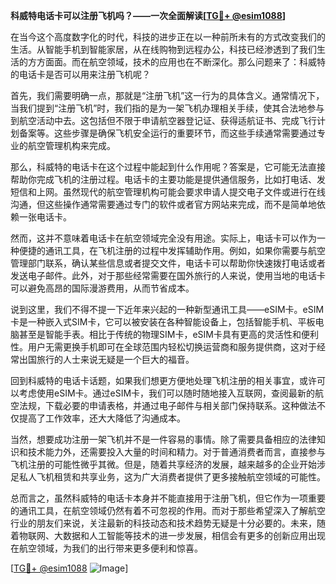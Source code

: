 **科威特电话卡可以注册飞机吗？——一次全面解读[[TG💪+ @esim1088](https://t.me/s/esim1088)]**

在当今这个高度数字化的时代，科技的进步正在以一种前所未有的方式改变我们的生活。从智能手机到智能家居，从在线购物到远程办公，科技已经渗透到了我们生活的方方面面。而在航空领域，技术的应用也在不断深化。那么问题来了：科威特的电话卡是否可以用来注册飞机呢？

首先，我们需要明确一点，那就是“注册飞机”这一行为的具体含义。通常情况下，当我们提到“注册飞机”时，我们指的是为一架飞机办理相关手续，使其合法地参与到航空活动中去。这包括但不限于申请航空器登记证、获得适航证书、完成飞行计划备案等。这些步骤是确保飞机安全运行的重要环节，而这些手续通常需要通过专业的航空管理机构来完成。

那么，科威特的电话卡在这个过程中能起到什么作用呢？答案是，它可能无法直接帮助你完成飞机的注册过程。电话卡的主要功能是提供通信服务，比如打电话、发短信和上网。虽然现代的航空管理机构可能会要求申请人提交电子文件或进行在线沟通，但这些操作通常需要通过专门的软件或者官方网站来完成，而不是简单地依赖一张电话卡。

然而，这并不意味着电话卡在航空领域完全没有用途。实际上，电话卡可以作为一种便捷的通讯工具，在飞机注册的过程中发挥辅助作用。例如，如果你需要与航空管理部门联系，确认某些信息或者提交文件，电话卡可以帮助你快速拨打电话或者发送电子邮件。此外，对于那些经常需要在国外旅行的人来说，使用当地的电话卡可以避免高昂的国际漫游费用，从而节省成本。

说到这里，我们不得不提一下近年来兴起的一种新型通讯工具——eSIM卡。eSIM卡是一种嵌入式SIM卡，它可以被安装在各种智能设备上，包括智能手机、平板电脑甚至是智能手表。相比于传统的物理SIM卡，eSIM卡具有更高的灵活性和便利性。用户无需更换手机即可在全球范围内轻松切换运营商和服务提供商，这对于经常出国旅行的人士来说无疑是一个巨大的福音。

回到科威特的电话卡话题，如果我们想更方便地处理飞机注册的相关事宜，或许可以考虑使用eSIM卡。通过eSIM卡，我们可以随时随地接入互联网，查阅最新的航空法规，下载必要的申请表格，并通过电子邮件与相关部门保持联系。这种做法不仅提高了工作效率，还大大降低了沟通成本。

当然，想要成功注册一架飞机并不是一件容易的事情。除了需要具备相应的法律知识和技术能力外，还需要投入大量的时间和精力。对于普通消费者而言，直接参与飞机注册的可能性微乎其微。但是，随着共享经济的发展，越来越多的企业开始涉足私人飞机租赁和共享业务，这为广大消费者提供了更多接触航空领域的可能性。

总而言之，虽然科威特的电话卡本身并不能直接用于注册飞机，但它作为一项重要的通讯工具，在航空领域仍然有着不可忽视的作用。而对于那些希望深入了解航空行业的朋友们来说，关注最新的科技动态和技术趋势无疑是十分必要的。未来，随着物联网、大数据和人工智能等技术的进一步发展，相信会有更多的创新应用出现在航空领域，为我们的出行带来更多便利和惊喜。

[[TG💪+ @esim1088](https://t.me/s/esim1088) ![Image](https://i.postimg.cc/4NQfJmqS/Snipaste-2025-05-13-00-14-12.png)]